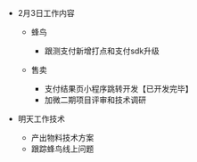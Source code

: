 - 2月3日工作内容
  - 蜂鸟
    - 跟测支付新增打点和支付sdk升级

  - 售卖
    - 支付结果页小程序跳转开发【已开发完毕】
    - 加微二期项目评审和技术调研



- 明天工作技术
  - 产出物料技术方案     
  - 跟踪蜂鸟线上问题 
  



